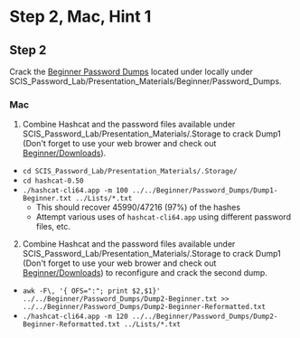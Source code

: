 # Step 2, Mac, Hint 1  

## Step 2  
Crack the [Beginner Password Dumps](https://github.com/JonZeolla/Presentation_Materials/tree/Password-Cracking_2015-09-24/Beginner/Password_Dumps) located under locally under SCIS_Password_Lab/Presentation_Materials/Beginner/Password_Dumps.  

### Mac  
1. Combine Hashcat and the password files available under SCIS_Password_Lab/Presentation_Materials/.Storage to crack Dump1 (Don't forget to use your web brower and check out [Beginner/Downloads](https://github.com/JonZeolla/Presentation_Materials/tree/Password-Cracking_2015-09-24/Beginner/Downloads)).  
  * `cd SCIS_Password_Lab/Presentation_Materials/.Storage/`  
  * `cd hashcat-0.50`  
  * `./hashcat-cli64.app -m 100 ../../Beginner/Password_Dumps/Dump1-Beginner.txt ../Lists/*.txt`  
    * This should recover 45990/47216 (97%) of the hashes  
    * Attempt various uses of `hashcat-cli64.app` using different password files, etc.  

2. Combine Hashcat and the password files available under SCIS_Password_Lab/Presentation_Materials/.Storage to crack Dump1 (Don't forget to use your web brower and check out [Beginner/Downloads](https://github.com/JonZeolla/Presentation_Materials/tree/Password-Cracking_2015-09-24/Beginner/Downloads)) to reconfigure and crack the second dump.
  * `awk -F\, '{ OFS=":"; print $2,$1}' ../../Beginner/Password_Dumps/Dump2-Beginner.txt >> ../../Beginner/Password_Dumps/Dump2-Beginner-Reformatted.txt`  
  * `./hashcat-cli64.app -m 120 ../../Beginner/Password_Dumps/Dump2-Beginner-Reformatted.txt ../Lists/*.txt`  

